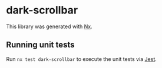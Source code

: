 # dark-scrollbar

This library was generated with [Nx](https://nx.dev).

## Running unit tests

Run `nx test dark-scrollbar` to execute the unit tests via [Jest](https://jestjs.io).
